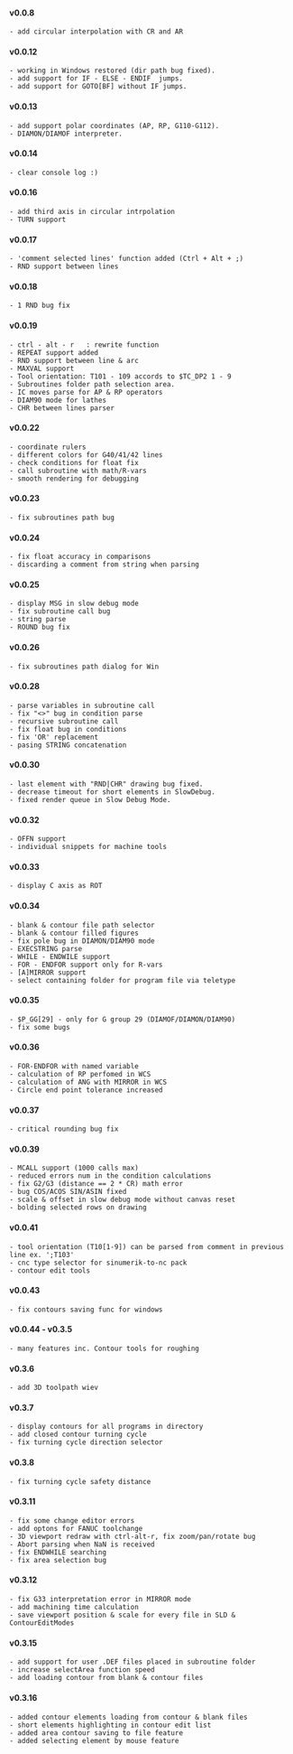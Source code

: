 #### v0.0.8
    - add circular interpolation with CR and AR

#### v0.0.12
    - working in Windows restored (dir path bug fixed).
    - add support for IF - ELSE - ENDIF  jumps.
    - add support for GOTO[BF] without IF jumps.

#### v0.0.13
    - add support polar coordinates (AP, RP, G110-G112).
    - DIAMON/DIAMOF interpreter.
    
#### v0.0.14
    - clear console log :)
    
#### v0.0.16
    - add third axis in circular intrpolation 
    - TURN support
    
#### v0.0.17
    - 'comment selected lines' function added (Ctrl + Alt + ;)
    - RND support between lines
    
#### v0.0.18
    - 1 RND bug fix
    
#### v0.0.19
    - ctrl - alt - r   : rewrite function
    - REPEAT support added
    - RND support between line & arc
    - MAXVAL support
    - Tool orientation: T101 - 109 accords to $TC_DP2 1 - 9
    - Subroutines folder path selection area.
    - IC moves parse for AP & RP operators
    - DIAM90 mode for lathes
    - CHR between lines parser
    
#### v0.0.22
    - coordinate rulers
    - different colors for G40/41/42 lines
    - check conditions for float fix
    - call subroutine with math/R-vars
    - smooth rendering for debugging
    
#### v0.0.23
    - fix subroutines path bug

#### v0.0.24
    - fix float accuracy in comparisons
    - discarding a comment from string when parsing
   
#### v0.0.25
    - display MSG in slow debug mode
    - fix subroutine call bug
    - string parse
    - ROUND bug fix

#### v0.0.26
    - fix subroutines path dialog for Win

#### v0.0.28
    - parse variables in subroutine call
    - fix "<>" bug in condition parse
    - recursive subroutine call
    - fix float bug in conditions
    - fix 'OR' replacement
    - pasing STRING concatenation

#### v0.0.30
    - last element with "RND|CHR" drawing bug fixed.
    - decrease timeout for short elements in SlowDebug.
    - fixed render queue in Slow Debug Mode.
    

#### v0.0.32
    - OFFN support
    - individual snippets for machine tools

#### v0.0.33
    - display C axis as ROT

#### v0.0.34
    - blank & contour file path selector
    - blank & contour filled figures
    - fix pole bug in DIAMON/DIAM90 mode
    - EXECSTRING parse
    - WHILE - ENDWILE support
    - FOR - ENDFOR support only for R-vars
    - [A]MIRROR support
    - select containing folder for program file via teletype

#### v0.0.35
    - $P_GG[29] - only for G group 29 (DIAMOF/DIAMON/DIAM90)
    - fix some bugs

#### v0.0.36
    - FOR-ENDFOR with named variable
    - calculation of RP perfomed in WCS
    - calculation of ANG with MIRROR in WCS
    - Circle end point tolerance increased

#### v0.0.37
    - critical rounding bug fix

#### v0.0.39
    - MCALL support (1000 calls max)
    - reduced errors num in the condition calculations
    - fix G2/G3 (distance == 2 * CR) math error
    - bug COS/ACOS SIN/ASIN fixed
    - scale & offset in slow debug mode without canvas reset
    - bolding selected rows on drawing

#### v0.0.41
    - tool orientation (T10[1-9]) can be parsed from comment in previous line ex. ';T103'
    - cnc type selector for sinumerik-to-nc pack
    - contour edit tools

#### v0.0.43
    - fix contours saving func for windows

#### v0.0.44 - v0.3.5
    - many features inc. Contour tools for roughing 

#### v0.3.6
    - add 3D toolpath wiev

#### v0.3.7
    - display contours for all programs in directory
    - add closed contour turning cycle
    - fix turning cycle direction selector

#### v0.3.8
    - fix turning cycle safety distance

#### v0.3.11
    - fix some change editor errors
    - add optons for FANUC toolchange
    - 3D viewport redraw with ctrl-alt-r, fix zoom/pan/rotate bug
    - Abort parsing when NaN is received
    - fix ENDWHILE searching
    - fix area selection bug

#### v0.3.12
    - fix G33 interpretation error in MIRROR mode
    - add machining time calculation
    - save viewport position & scale for every file in SLD & ContourEditModes

#### v0.3.15
    - add support for user .DEF files placed in subroutine folder
    - increase selectArea function speed
    - add loading contour from blank & contour files

#### v0.3.16
    - added contour elements loading from contour & blank files
    - short elements highlighting in contour edit list
    - added area contour saving to file feature
    - added selecting element by mouse feature
